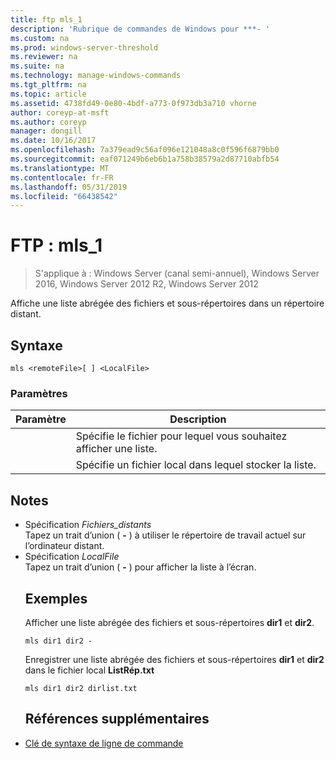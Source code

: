 ```yaml
---
title: ftp mls_1
description: 'Rubrique de commandes de Windows pour ***- '
ms.custom: na
ms.prod: windows-server-threshold
ms.reviewer: na
ms.suite: na
ms.technology: manage-windows-commands
ms.tgt_pltfrm: na
ms.topic: article
ms.assetid: 4738fd49-0e80-4bdf-a773-0f973db3a710 vhorne
author: coreyp-at-msft
ms.author: coreyp
manager: dongill
ms.date: 10/16/2017
ms.openlocfilehash: 7a379ead9c56af096e121048a8c0f596f6879bb0
ms.sourcegitcommit: eaf071249b6eb6b1a758b38579a2d87710abfb54
ms.translationtype: MT
ms.contentlocale: fr-FR
ms.lasthandoff: 05/31/2019
ms.locfileid: "66438542"
---
```

# <a name="ftp-mls1"></a>FTP : mls_1

>S'applique à : Windows Server (canal semi-annuel), Windows Server 2016, Windows Server 2012 R2, Windows Server 2012

Affiche une liste abrégée des fichiers et sous-répertoires dans un répertoire distant.   
## <a name="syntax"></a>Syntaxe  
```  
mls <remoteFile>[ ] <LocalFile>  
```  
### <a name="parameters"></a>Paramètres  

|  Paramètre   |                       Description                       |
|--------------|---------------------------------------------------------|
| <remoteFile> | Spécifie le fichier pour lequel vous souhaitez afficher une liste. |
| <LocalFile>  |  Spécifie un fichier local dans lequel stocker la liste.  |

## <a name="remarks"></a>Notes  
- Spécification *Fichiers_distants*  
  Tapez un trait d’union ( **-** ) à utiliser le répertoire de travail actuel sur l’ordinateur distant.  
- Spécification *LocalFile*  
  Tapez un trait d’union ( **-** ) pour afficher la liste à l’écran.  
  ## <a name="BKMK_Examples"></a>Exemples  
  Afficher une liste abrégée des fichiers et sous-répertoires **dir1** et **dir2**.  
  ```  
  mls dir1 dir2 -  
  ```  
  Enregistrer une liste abrégée des fichiers et sous-répertoires **dir1** et **dir2** dans le fichier local **ListRép.txt**  
  ```  
  mls dir1 dir2 dirlist.txt   
  ```  
  ## <a name="additional-references"></a>Références supplémentaires  
- [Clé de syntaxe de ligne de commande](command-line-syntax-key.md)  

